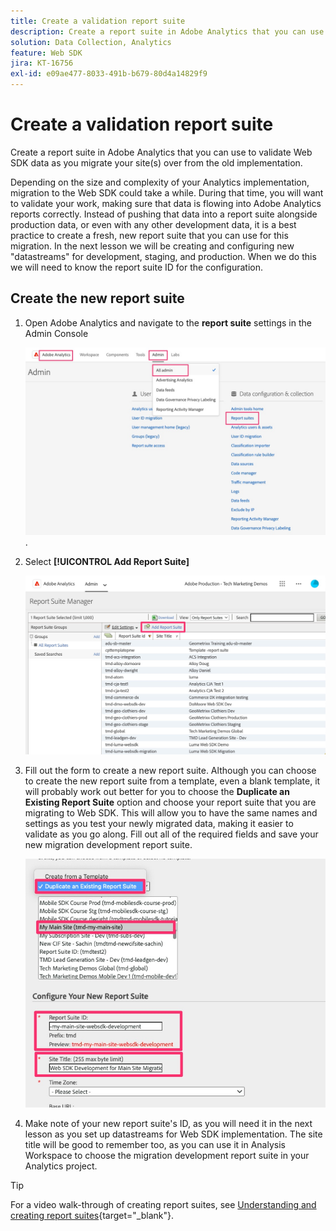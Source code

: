 ```yaml
---
title: Create a validation report suite
description: Create a report suite in Adobe Analytics that you can use to validate Web SDK data as you migrate your site(s) over from the old implementation.
solution: Data Collection, Analytics
feature: Web SDK
jira: KT-16756
exl-id: e09ae477-8033-491b-b679-80d4a14829f9
---
```

# Create a validation report suite

Create a report suite in Adobe Analytics that you can use to validate Web SDK data as you migrate your site(s) over from the old implementation.

Depending on the size and complexity of your Analytics implementation, migration to the Web SDK could take a while. During that time, you will want to validate your work, making sure that data is flowing into Adobe Analytics reports correctly. Instead of pushing that data into a report suite alongside production data, or even with any other development data, it is a best practice to create a fresh, new report suite that you can use for this migration. In the next lesson we will be creating and configuring new "datastreams" for development, staging, and production. When we do this we will need to know the report suite ID for the configuration.

## Create the new report suite

1. Open Adobe Analytics and navigate to the **report suite** settings in the Admin Console

   ![Admin Console](assets/aa-admin-console.jpg).

1. Select **[!UICONTROL Add Report Suite]**
    
   ![Add report suite](assets/add-report-suite.jpg)

1. Fill out the form to create a new report suite. Although you can choose to create the new report suite from a template, even a blank template, it will probably work out better for you to choose the **Duplicate an Existing Report Suite** option and choose your report suite that you are migrating to Web SDK. This will allow you to have the same names and settings as you test your newly migrated data, making it easier to validate as you go along. Fill out all of the required fields and save your new migration development report suite.

    ![New migration development report suite](assets/new-websdk-validation-report-suite.jpg)

1. Make note of your new report suite's ID, as you will need it in the next lesson as you set up datastreams for Web SDK implementation. The site title will be good to remember too, as you can use it in Analysis Workspace to choose the migration development report suite in your Analytics project.

>[!TIP]
>
>For a video walk-through of creating report suites, see [Understanding and creating report suites](https://experienceleague.adobe.com/en/docs/analytics-learn/tutorials/intro-to-analytics/analytics-basics/understanding-and-creating-report-suites){target="_blank"}.
